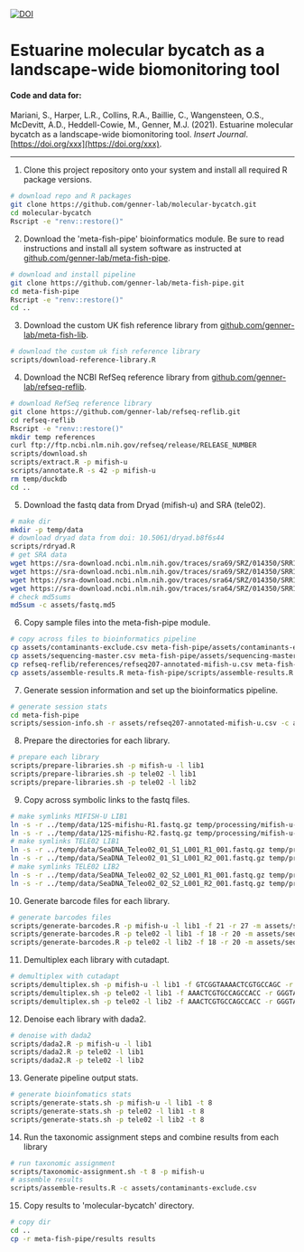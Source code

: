 [![DOI](https://zenodo.org/badge/xxx.svg)](https://zenodo.org/badge/latestdoi/xxx)

# Estuarine molecular bycatch as a landscape-wide biomonitoring tool

#### Code and data for:

Mariani, S., Harper, L.R., Collins, R.A., Baillie, C., Wangensteen, O.S., McDevitt, A.D., Heddell-Cowie, M., Genner, M.J. (2021). Estuarine molecular bycatch as a landscape-wide biomonitoring tool. _Insert Journal_. [https://doi.org/xxx](https://doi.org/xxx).

---

1. Clone this project repository onto your system and install all required R package versions.

```bash
# download repo and R packages
git clone https://github.com/genner-lab/molecular-bycatch.git
cd molecular-bycatch
Rscript -e "renv::restore()"
```

2. Download the 'meta-fish-pipe' bioinformatics module. Be sure to read instructions and install all system software as instructed at [github.com/genner-lab/meta-fish-pipe](https://github.com/genner-lab/meta-fish-pipe).

```bash
# download and install pipeline
git clone https://github.com/genner-lab/meta-fish-pipe.git
cd meta-fish-pipe
Rscript -e "renv::restore()"
cd ..
```

3. Download the custom UK fish reference library from [github.com/genner-lab/meta-fish-lib](https://github.com/genner-lab/meta-fish-lib).

```bash
# download the custom uk fish reference library
scripts/download-reference-library.R
```

4. Download the NCBI RefSeq reference library from [github.com/genner-lab/refseq-reflib](https://github.com/genner-lab/refseq-reflib).

```bash
# download RefSeq reference library
git clone https://github.com/genner-lab/refseq-reflib.git
cd refseq-reflib
Rscript -e "renv::restore()"
mkdir temp references
curl ftp://ftp.ncbi.nlm.nih.gov/refseq/release/RELEASE_NUMBER
scripts/download.sh
scripts/extract.R -p mifish-u
scripts/annotate.R -s 42 -p mifish-u
rm temp/duckdb
cd ..
```

5. Download the fastq data from Dryad (mifish-u) and SRA (tele02).

```bash
# make dir
mkdir -p temp/data
# download dryad data from doi: 10.5061/dryad.b8f6s44
scripts/rdryad.R
# get SRA data
wget https://sra-download.ncbi.nlm.nih.gov/traces/sra69/SRZ/014350/SRR14350412/SeaDNA_Teleo02_01_S1_L001_R1_001.fastq.gz -P temp/data
wget https://sra-download.ncbi.nlm.nih.gov/traces/sra69/SRZ/014350/SRR14350412/SeaDNA_Teleo02_01_S1_L001_R2_001.fastq.gz -P temp/data
wget https://sra-download.ncbi.nlm.nih.gov/traces/sra64/SRZ/014350/SRR14350411/SeaDNA_Teleo02_02_S2_L001_R1_001.fastq.gz -P temp/data
wget https://sra-download.ncbi.nlm.nih.gov/traces/sra64/SRZ/014350/SRR14350411/SeaDNA_Teleo02_02_S2_L001_R2_001.fastq.gz -P temp/data
# check md5sums
md5sum -c assets/fastq.md5
```


6. Copy sample files into the meta-fish-pipe module.

```bash
# copy across files to bioinformatics pipeline
cp assets/contaminants-exclude.csv meta-fish-pipe/assets/contaminants-exclude.csv
cp assets/sequencing-master.csv meta-fish-pipe/assets/sequencing-master.csv
cp refseq-reflib/references/refseq207-annotated-mifish-u.csv meta-fish-pipe/assets/refseq207-annotated-mifish-u.csv
cp assets/assemble-results.R meta-fish-pipe/scripts/assemble-results.R
```

7. Generate session information and set up the bioinformatics pipeline.

```bash
# generate session stats
cd meta-fish-pipe
scripts/session-info.sh -r assets/refseq207-annotated-mifish-u.csv -c assets/meta-fish-lib-v244.csv
```

8. Prepare the directories for each library.

```bash 
# prepare each library
scripts/prepare-libraries.sh -p mifish-u -l lib1
scripts/prepare-libraries.sh -p tele02 -l lib1
scripts/prepare-libraries.sh -p tele02 -l lib2
```

9. Copy across symbolic links to the fastq files.

```bash
# make symlinks MIFISH-U LIB1
ln -s -r ../temp/data/12S-mifishu-R1.fastq.gz temp/processing/mifish-u-lib1/fastq/R1.fastq.gz
ln -s -r ../temp/data/12S-mifishu-R2.fastq.gz temp/processing/mifish-u-lib1/fastq/R2.fastq.gz
# make symlinks TELE02 LIB1
ln -s -r ../temp/data/SeaDNA_Teleo02_01_S1_L001_R1_001.fastq.gz temp/processing/tele02-lib1/fastq/R1.fastq.gz
ln -s -r ../temp/data/SeaDNA_Teleo02_01_S1_L001_R2_001.fastq.gz temp/processing/tele02-lib1/fastq/R2.fastq.gz
# make symlinks TELE02 LIB2
ln -s -r ../temp/data/SeaDNA_Teleo02_02_S2_L001_R1_001.fastq.gz temp/processing/tele02-lib2/fastq/R1.fastq.gz
ln -s -r ../temp/data/SeaDNA_Teleo02_02_S2_L001_R2_001.fastq.gz temp/processing/tele02-lib2/fastq/R2.fastq.gz
```

10. Generate barcode files for each library.

```bash
# generate barcodes files
scripts/generate-barcodes.R -p mifish-u -l lib1 -f 21 -r 27 -m assets/sequencing-master.csv
scripts/generate-barcodes.R -p tele02 -l lib1 -f 18 -r 20 -m assets/sequencing-master.csv
scripts/generate-barcodes.R -p tele02 -l lib2 -f 18 -r 20 -m assets/sequencing-master.csv
```

11. Demultiplex each library with cutadapt.

```bash
# demultiplex with cutadapt
scripts/demultiplex.sh -p mifish-u -l lib1 -f GTCGGTAAAACTCGTGCCAGC -r CATAGTGGGGTATCTAATCCCAGTTTG -t 8 -m 21
scripts/demultiplex.sh -p tele02 -l lib1 -f AAACTCGTGCCAGCCACC -r GGGTATCTAATCCCAGTTTG -t 8 -m 18
scripts/demultiplex.sh -p tele02 -l lib2 -f AAACTCGTGCCAGCCACC -r GGGTATCTAATCCCAGTTTG -t 8 -m 18
```

12. Denoise each library with dada2.

```bash
# denoise with dada2
scripts/dada2.R -p mifish-u -l lib1
scripts/dada2.R -p tele02 -l lib1
scripts/dada2.R -p tele02 -l lib2
```

13. Generate pipeline output stats.

```bash
# generate bioinfomatics stats
scripts/generate-stats.sh -p mifish-u -l lib1 -t 8
scripts/generate-stats.sh -p tele02 -l lib1 -t 8
scripts/generate-stats.sh -p tele02 -l lib2 -t 8
```

14. Run the taxonomic assignment steps and combine results from each library 

```bash
# run taxonomic assignment
scripts/taxonomic-assignment.sh -t 8 -p mifish-u
# assemble results
scripts/assemble-results.R -c assets/contaminants-exclude.csv
```

15. Copy results to 'molecular-bycatch' directory.

```bash
# copy dir
cd ..
cp -r meta-fish-pipe/results results
```
